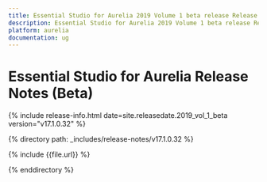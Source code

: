 ```yaml
---
title: Essential Studio for Aurelia 2019 Volume 1 beta release Release Notes  
description: Essential Studio for Aurelia 2019 Volume 1 beta release Release Notes  
platform: aurelia
documentation: ug
---
```


# Essential Studio for Aurelia  Release Notes (Beta) 

{% include release-info.html date=site.releasedate.2019_vol_1_beta  version="v17.1.0.32" %} 


{% directory path: _includes/release-notes/v17.1.0.32 %}

{% include {{file.url}} %}

{% enddirectory %}